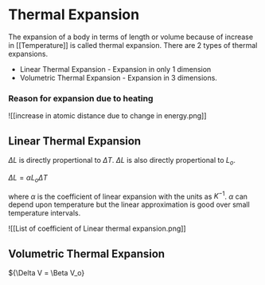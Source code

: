 # Thermal Expansion

The expansion of a body in terms of length or volume because of increase in [[Temperature]] is called thermal expansion. There are 2 types of thermal expansions.

- Linear Thermal Expansion - Expansion in only 1 dimension
- Volumetric Thermal Expansion - Expansion in 3 dimensions.

### Reason for expansion due to heating

![[increase in atomic distance due to change in energy.png]]


## Linear Thermal Expansion
${\Delta L}$ is directly propertional to ${\Delta T}$.
${\Delta L}$ is also directly propertional to ${L_o}$.

${\Delta L = \alpha L_o \Delta T}$

where ${\alpha}$ is the coefficient of linear expansion with the units as ${K^{-1}}$. 
${\alpha}$ can depend upon temperature but the linear approximation is good over small temperature intervals.

![[List of coefficient of Linear thermal expansion.png]]


## Volumetric Thermal Expansion

${\Delta V = \Beta V_o}